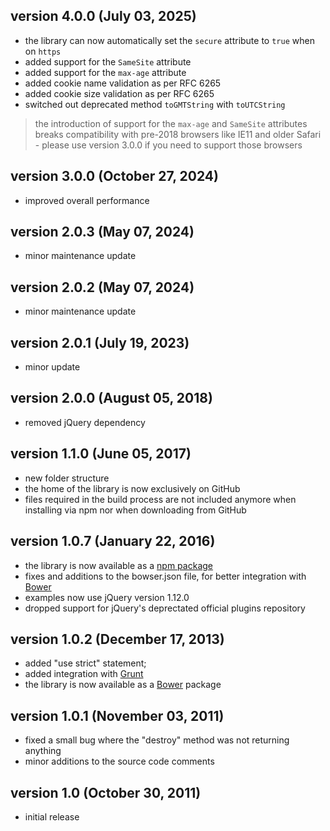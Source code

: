## version 4.0.0 (July 03, 2025)

- the library can now automatically set the `secure` attribute to `true` when on `https`
- added support for the `SameSite` attribute
- added support for the `max-age` attribute
- added cookie name validation as per RFC 6265
- added cookie size validation as per RFC 6265
- switched out deprecated method `toGMTString` with `toUTCString`
> the introduction of support for the `max-age` and `SameSite` attributes breaks compatibility with pre-2018 browsers like IE11 and older Safari - please use version 3.0.0 if you need to support those browsers

## version 3.0.0 (October 27, 2024)

- improved overall performance

## version 2.0.3 (May 07, 2024)

- minor maintenance update

## version 2.0.2 (May 07, 2024)

- minor maintenance update

## version 2.0.1 (July 19, 2023)

- minor update

## version 2.0.0 (August 05, 2018)

- removed jQuery dependency

## version 1.1.0 (June 05, 2017)

- new folder structure
- the home of the library is now exclusively on GitHub
- files required in the build process are not included anymore when installing via npm nor when downloading from GitHub

## version 1.0.7 (January 22, 2016)

- the library is now available as a [npm package](https://www.npmjs.com/package/zebra_cookie)
- fixes and additions to the bowser.json file, for better integration with [Bower](http://bower.io/)
- examples now use jQuery version 1.12.0
- dropped support for jQuery's deprectated official plugins repository

## version 1.0.2 (December 17, 2013)

- added "use strict" statement;
- added integration with [Grunt](http://gruntjs.com/)
- the library is now available as a [Bower](http://bower.io/) package

## version 1.0.1 (November 03, 2011)

- fixed a small bug where the "destroy" method was not returning anything
- minor additions to the source code comments

## version 1.0 (October 30, 2011)

- initial release
